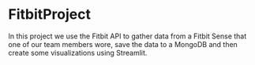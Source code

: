 # FitbitProject

In this project we use the Fitbit API to gather data from a Fitbit Sense that one of our team members wore, save the data to a MongoDB and then create some visualizations using Streamlit.
